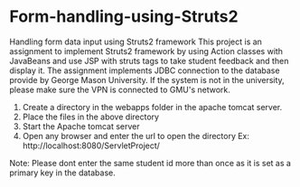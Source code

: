 # Form-handling-using-Struts2
Handling form data input using Struts2 framework 
This project is an assignment to implement Struts2 framework by using Action classes with JavaBeans and use JSP with struts tags to take student feedback and then display it. 
The assignment implements JDBC connection to the database provide by George Mason University. 
If the system is not in the university, please make sure the VPN is connected to GMU's network. 

1. Create a directory in the webapps folder in the apache tomcat server.
2. Place the files in the above directory 
3. Start the Apache tomcat server 
4. Open any browser and enter the url to open the directory
Ex: http://localhost:8080/ServletProject/

Note: Please dont enter the same student id more than once as it is set as a primary key in the database. 